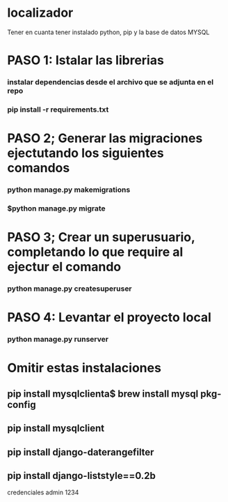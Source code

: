 # localizador

Tener en cuanta tener instalado python, pip  y la base de datos MYSQL

# PASO 1: Istalar las librerias
### instalar dependencias desde el archivo que se adjunta en el repo
### pip install -r requirements.txt

# PASO 2; Generar las migraciones ejectutando los siguientes comandos
### python manage.py makemigrations
### $python manage.py migrate

# PASO 3; Crear un superusuario, completando lo que require al ejectur el comando
### python manage.py createsuperuser

# PASO 4: Levantar el proyecto local
### python manage.py runserver


# Omitir estas instalaciones 

## pip install mysqlclienta$ brew install mysql pkg-config
## pip install mysqlclient
## pip install django-daterangefilter
## pip install django-liststyle==0.2b
credenciales
admin
1234
